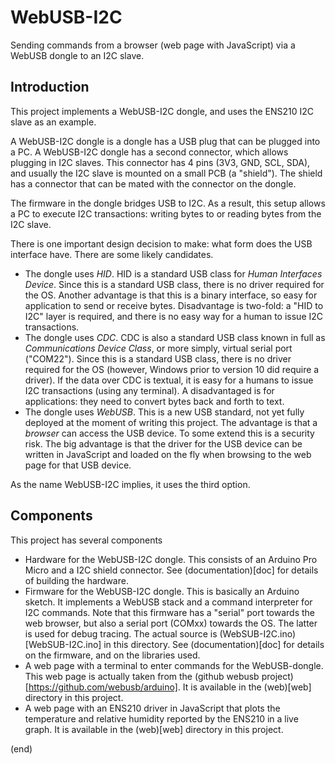 # WebUSB-I2C
Sending commands from a browser (web page with JavaScript) via a WebUSB dongle to an I2C slave.


## Introduction
This project implements a WebUSB-I2C dongle, and uses the ENS210 I2C slave as an example.

A WebUSB-I2C dongle is a dongle has a USB plug that can be plugged into a PC.
A WebUSB-I2C dongle has a second connector, which allows plugging in I2C slaves.
This connector has 4 pins (3V3, GND, SCL, SDA), and usually the I2C slave is mounted on a small PCB (a "shield").
The shield has a connector that can be mated with the connector on the dongle.

The firmware in the dongle bridges USB to I2C.
As a result, this setup allows a PC to execute I2C transactions: writing bytes to or reading bytes from the I2C slave.

There is one important design decision to make: what form does the USB interface have. There are some likely candidates.
 * The dongle uses _HID_. HID is a standard USB class for _Human Interfaces Device_. 
   Since this is a standard USB class, there is no driver required for the OS.
   Another advantage is that this is a binary interface, so easy for application to send or receive bytes.
   Disadvantage is two-fold: a "HID to I2C" layer is required, and there is no easy way for a human to issue I2C transactions.
 * The dongle uses _CDC_. CDC is also a standard USB class known in full as _Communications Device Class_, 
   or more simply, virtual serial port ("COM22"). Since this is a standard USB class, there is no driver required 
   for the OS (however, Windows prior to version 10 did require a driver).
   If the data over CDC is textual, it is easy for a humans to issue I2C transactions (using any terminal).
   A disadvantaged is for applications: they need to convert bytes back and forth to text.
 * The dongle uses _WebUSB_.
   This is a new USB standard, not yet fully deployed at the moment of writing this project.
   The advantage is that a _browser_ can access the USB device. To some extend this is a security risk.
   The big advantage is that the driver for the USB device can be written in JavaScript and loaded on the fly when browsing to
   the web page for that USB device.

As the name WebUSB-I2C implies, it uses the third option.


## Components
This project has several components
 * Hardware for the WebUSB-I2C dongle. This consists of an Arduino Pro Micro and a I2C shield connector.
   See (documentation)[doc] for details of building the hardware.
 * Firmware for the WebUSB-I2C dongle. This is basically an Arduino sketch. It implements a WebUSB stack
   and a command interpreter for I2C commands. Note that this firmware has a "serial" port towards the 
   web browser, but also a serial port (COMxx) towards the OS. The latter is used for debug tracing.
   The actual source is (WebSUB-I2C.ino)[WebSUB-I2C.ino] in this directory.
   See (documentation)[doc] for details on the firmware, and on the libraries used.
 * A web page with a terminal to enter commands for the WebUSB-dongle.
   This web page is actually taken from the (github webusb project)[https://github.com/webusb/arduino].
   It is available in the (web)[web] directory in this project.
 * A web page with an ENS210 driver in JavaScript that plots the temperature and relative humidity reported 
   by the ENS210 in a live graph. It is available in the (web)[web] directory in this project.

(end)
